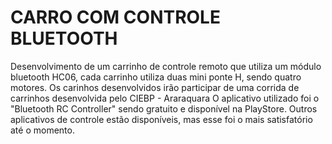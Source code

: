 # CARRO COM CONTROLE BLUETOOTH

Desenvolvimento de um carrinho de controle remoto que utiliza um módulo bluetooth HC06, cada carrinho utiliza duas mini ponte H, sendo quatro motores.
Os carinhos desenvolvidos irão participar de uma corrida de carrinhos desenvolvida pelo CIEBP - Araraquara
O aplicativo utilizado foi o "Bluetooth RC Controller" sendo gratuito e disponível na PlayStore. Outros aplicativos de controle estão disponíveis, mas esse foi o mais satisfatório até o momento.
